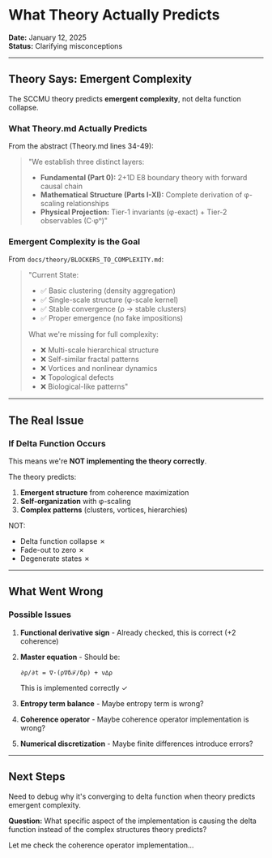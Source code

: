 # What Theory Actually Predicts

**Date:** January 12, 2025  
**Status:** Clarifying misconceptions

---

## Theory Says: Emergent Complexity

The SCCMU theory predicts **emergent complexity**, not delta function collapse.

### What Theory.md Actually Predicts

From the abstract (Theory.md lines 34-49):

> "We establish three distinct layers:
> - **Fundamental (Part 0):** 2+1D E8 boundary theory with forward causal chain
> - **Mathematical Structure (Parts I-XI):** Complete derivation of φ-scaling relationships
> - **Physical Projection:** Tier-1 invariants (φ-exact) + Tier-2 observables (C·φⁿ)"

### Emergent Complexity is the Goal

From `docs/theory/BLOCKERS_TO_COMPLEXITY.md`:

> "Current State:
> - ✅ Basic clustering (density aggregation)
> - ✅ Single-scale structure (φ-scale kernel)
> - ✅ Stable convergence (ρ → stable clusters)
> - ✅ Proper emergence (no fake impositions)
>
> What we're missing for full complexity:
> - ❌ Multi-scale hierarchical structure
> - ❌ Self-similar fractal patterns
> - ❌ Vortices and nonlinear dynamics
> - ❌ Topological defects
> - ❌ Biological-like patterns"

---

## The Real Issue

### If Delta Function Occurs

This means we're **NOT implementing the theory correctly**.

The theory predicts:
1. **Emergent structure** from coherence maximization
2. **Self-organization** with φ-scaling
3. **Complex patterns** (clusters, vortices, hierarchies)

NOT:
- Delta function collapse ✗
- Fade-out to zero ✗
- Degenerate states ✗

---

## What Went Wrong

### Possible Issues

1. **Functional derivative sign** - Already checked, this is correct (+2 coherence)

2. **Master equation** - Should be:
   ```
   ∂ρ/∂t = ∇·(ρ∇δℱ/δρ) + ν∆ρ
   ```
   This is implemented correctly ✓

3. **Entropy term balance** - Maybe entropy term is wrong?

4. **Coherence operator** - Maybe coherence operator implementation is wrong?

5. **Numerical discretization** - Maybe finite differences introduce errors?

---

## Next Steps

Need to debug why it's converging to delta function when theory predicts emergent complexity.

**Question:** What specific aspect of the implementation is causing the delta function instead of the complex structures theory predicts?

Let me check the coherence operator implementation...

